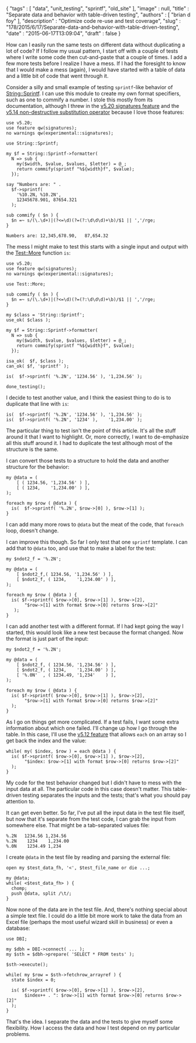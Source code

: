 {
   "tags" : [
      "data",
      "unit_testing",
      "sprintf",
      "old_site"
   ],
   "image" : null,
   "title" : "Separate data and behavior with table-driven testing",
   "authors" : [
      "brian d foy"
   ],
   "description" : "Optimize code re-use and test coverage",
   "slug" : "178/2015/6/17/Separate-data-and-behavior-with-table-driven-testing",
   "date" : "2015-06-17T13:09:04",
   "draft" : false
}

How can I easily run the same tests on different data without duplicating a lot of code? If I follow my usual pattern, I start off with a couple of tests where I write some code then cut-and-paste that a couple of times. I add a few more tests before I realize I have a mess. If I had the foresight to know that I would make a mess (again), I would have started with a table of data and a little bit of code that went through it.

Consider a silly and small example of testing `sprintf`-like behavior of [String::Sprintf](https://metacpan.org/pod/String::Sprintf). I can use this module to create my own format specifiers, such as one to commify a number. I stole this mostly from its documentation, although I threw in the [v5.20 signatures feature](http://www.effectiveperlprogramming.com/2015/04/use-v5-20-subroutine-signatures/) and the [v5.14 non-destructive substitution operator](http://www.effectiveperlprogramming.com/2010/09/use-the-r-substitution-flag-to-work-on-a-copy/) because I love those features:

``` prettyprint
use v5.20;
use feature qw(signatures);
no warnings qw(experimental::signatures);

use String::Sprintf;

my $f = String::Sprintf->formatter(
  N => sub {
    my($width, $value, $values, $letter) = @_;
    return commify(sprintf "%${width}f", $value);
  });

say "Numbers are: " . 
  $f->sprintf(
    '%10.2N, %10.2N', 
    12345678.901, 87654.321
  );

sub commify ( $n ) {
  $n =~ s/(\.\d+)|(?<=\d)(?=(?:\d\d\d)+\b)/$1 || ','/rge;
}
```

    Numbers are: 12,345,678.90,   87,654.32

The mess I might make to test this starts with a single input and output with the [Test::More](https://metacpan.org/pod/Test::More) function `is`:

``` prettyprint
use v5.20;
use feature qw(signatures);
no warnings qw(experimental::signatures);

use Test::More;
    
sub commify ( $n ) {
  $n =~ s/(\.\d+)|(?<=\d)(?=(?:\d\d\d)+\b)/$1 || ','/rge;
}

my $class = 'String::Sprintf';  
use_ok( $class );
    
my $f = String::Sprintf->formatter(
  N => sub {
    my($width, $value, $values, $letter) = @_;
    return commify(sprintf "%${width}f", $value);
  });
    
isa_ok(  $f, $class );
can_ok( $f, 'sprintf' );

is(  $f->sprintf( '%.2N', '1234.56' ), '1,234.56' );

done_testing();
```

I decide to test another value, and I think the easiest thing to do is to duplicate that line with `is`:

``` prettyprint
is(  $f->sprintf( '%.2N', '1234.56' ), '1,234.56' );
is(  $f->sprintf( '%.2N', '1234' ),    '1,234.00' );
```

The particular thing to test isn't the point of this article. It's all the stuff around it that I want to highlight. Or, more correctly, I want to de-emphasize all this stuff around it. I had to duplicate the test although most of the structure is the same.

I can convert those tests to a structure to hold the data and another structure for the behavior:

``` prettyprint
my @data = (
    [ ( 1234.56, '1,234.56' ) ],
    [ ( 1234,    '1,234.00' ) ],
);

foreach my $row ( @data ) {
  is(  $f->sprintf( '%.2N', $row->[0] ), $row->[1] );
}
```

I can add many more rows to `@data` but the meat of the code, that `foreach` loop, doesn't change.

I can improve this though. So far I only test that one `sprintf` template. I can add that to `@data` too, and use that to make a label for the test:

``` prettyprint
my $ndot2_f = '%.2N';

my @data = (
    [ $ndot2_f,( 1234.56, '1,234.56' ) ],
    [ $ndot2_f, ( 1234,    '1,234.00' ) ],
);

foreach my $row ( @data ) {
  is( $f->sprintf( $row->[0], $row->[1] ), $row->[2],
       "$row->[1] with format $row->[0] returns $row->[2]"
   );
}
```

I can add another test with a different format. If I had kept going the way I started, this would look like a new test because the format changed. Now the format is just part of the input:

``` prettyprint
my $ndot2_f = '%.2N';

my @data = (
    [ $ndot2_f, ( 1234.56, '1,234.56' ) ],
    [ $ndot2_f, ( 1234,    '1,234.00' ) ],
    [ '%.0N'  , ( 1234.49, '1,234'    ) ],
);

foreach my $row ( @data ) {
  is( $f->sprintf( $row->[0], $row->[1] ), $row->[2],
       "$row->[1] with format $row->[0] returns $row->[2]"
  );
}
```

As I go on things get more complicated. If a test fails, I want some extra information about which one failed. I'll change up how I go through the table. In this case, I'll use the [v5.12 feature](http://www.effectiveperlprogramming.com/2010/05/perl-5-12-lets-you-use-each-on-an-array/) that allows `each` on an array so I get back the index and the value:

``` prettyprint
while( my( $index, $row ) = each @data ) {
  is( $f->sprintf( $row->[0], $row->[1] ), $row->[2],
       "$index: $row->[1] with format $row->[0] returns $row->[2]"
  );
}
```

My code for the test behavior changed but I didn't have to mess with the input data at all. The particular code in this case doesn't matter. This table-driven testing separates the inputs and the tests; that's what you should pay attention to.

It can get even better. So far, I've put all the input data in the test file itself, but now that it's separate from the test code, I can grab the input from somewhere else. That might be a tab-separated values file:

    %.2N   1234.56 1,234.56 
    %.2N    1234    1,234.00
    %.0N    1234.49 1,234

I create `@data` in the test file by reading and parsing the external file:

``` prettyprint
open my $test_data_fh, '<', $test_file_name or die ...;

my @data;
while( <$test_data_fh> ) {
  chomp;
  push @data, split /\t/;
}
```

Now none of the data are in the test file. And, there's nothing special about a simple text file. I could do a little bit more work to take the data from an Excel file (perhaps the most useful wizard skill in business) or even a database:

``` prettyprint
use DBI;
    
my $dbh = DBI->connect( ... );
my $sth = $dbh->prepare( 'SELECT * FROM tests' );
    
$sth->execute();
    
while( my $row = $sth->fetchrow_arrayref ) {
  state $index = 0;

  is( $f->sprintf( $row->[0], $row->[1] ), $row->[2],
       $index++ . ": $row->[1] with format $row->[0] returns $row->[2]"
  );
}
```

That's the idea. I separate the data and the tests to give myself some flexibility. How I access the data and how I test depend on my particular problems.

